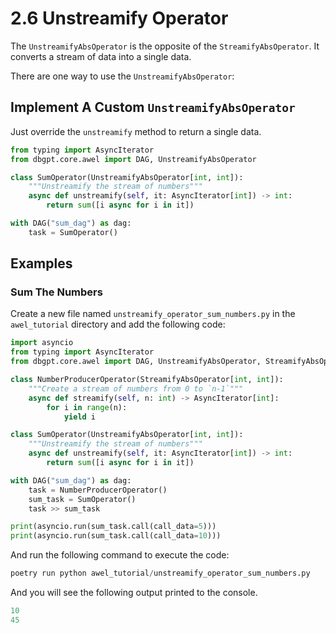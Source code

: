 # 2.6 Unstreamify Operator

The `UnstreamifyAbsOperator` is the opposite of the `StreamifyAbsOperator`. It converts 
a stream of data into a single data.

There are one way to use the `UnstreamifyAbsOperator`:

## Implement A Custom `UnstreamifyAbsOperator`

Just override the `unstreamify` method to return a single data.

```py
from typing import AsyncIterator
from dbgpt.core.awel import DAG, UnstreamifyAbsOperator

class SumOperator(UnstreamifyAbsOperator[int, int]):
    """Unstreamify the stream of numbers"""
    async def unstreamify(self, it: AsyncIterator[int]) -> int:
        return sum([i async for i in it])

with DAG("sum_dag") as dag:
    task = SumOperator()
```

## Examples

### Sum The Numbers

Create a new file named `unstreamify_operator_sum_numbers.py` in the `awel_tutorial` directory and add the following code:

```py
import asyncio
from typing import AsyncIterator
from dbgpt.core.awel import DAG, UnstreamifyAbsOperator, StreamifyAbsOperator

class NumberProducerOperator(StreamifyAbsOperator[int, int]):
    """Create a stream of numbers from 0 to `n-1`"""
    async def streamify(self, n: int) -> AsyncIterator[int]:
        for i in range(n):
            yield i

class SumOperator(UnstreamifyAbsOperator[int, int]):
    """Unstreamify the stream of numbers"""
    async def unstreamify(self, it: AsyncIterator[int]) -> int:
        return sum([i async for i in it])

with DAG("sum_dag") as dag:
    task = NumberProducerOperator()
    sum_task = SumOperator()
    task >> sum_task

print(asyncio.run(sum_task.call(call_data=5)))
print(asyncio.run(sum_task.call(call_data=10)))
```

And run the following command to execute the code:

```py
poetry run python awel_tutorial/unstreamify_operator_sum_numbers.py
```

And you will see the following output printed to the console.

```py
10
45
```